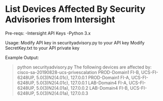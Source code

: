 # List Devices Affected By Security Advisories from Intersight

Pre-reqs:
-Intersight API Keys
-Python 3.x

Usage:
Modify API key in securityadvisory.py to your API key
Modify SecretKey.txt to your API private key

Example Output:
>python securityadvisory.py
The following devices are affected by: cisco-sa-20190828-ucs-privescalation
PROD-Domain1 FI-B, UCS-FI-6248UP, 5.0(3)N2(4.01c), 127.0.0.1
PROD-Domain1 FI-A, UCS-FI-6248UP, 5.0(3)N2(4.01c), 127.0.0.1
LAB-Domain4 FI-A, UCS-FI-6248UP, 5.0(3)N2(4.01a), 127.0.0.2
LAB-Domain4 FI-B, UCS-FI-6248UP, 5.0(3)N2(4.01a), 127.0.0.3
